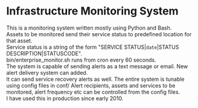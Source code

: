 Infrastructure Monitoring System
================================

This is a monitoring system written mostly using Python and Bash.  
Assets to be monitored send their service status to predefined location for that asset.  
Service status is a string of the form "SERVICE STATUS|`date`|STATUS DESCRIPTION|STATUSCODE".  
bin/enterprise_monitor.sh runs from cron every 60 seconds.  
The system is capable of sending alerts as a text message or email. New alert delivery system can added.  
It can send service recovery alerts as well.
The entire system is tunable using config files in conf/
Alert recipients, assets and services to be monitored, alert frequency etc can be controlled from the config files.  
I have used this in production since early 2010.
